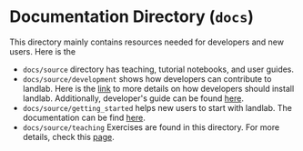 # Documentation Directory (`docs`)

This directory mainly contains resources needed for developers and new users. Here is the
- `docs/source` directory has teaching, tutorial notebooks, and user guides.
- `docs/source/development` shows how developers can contribute to landlab. Here is the [link](https://landlab.readthedocs.io/en/v2.9.2/install/index.html#) to more details on how developers should install landlab. Additionally, developer's guide can be found [here](https://landlab.readthedocs.io/en/v2.9.2/development/index.html).
- `docs/source/getting_started` helps new users to start with landlab. The documentation can be find [here](https://landlab.readthedocs.io/en/v2.9.2/getting_started/index.html).
- `docs/source/teaching` Exercises are found in this directory. For more details, check this [page](https://landlab.readthedocs.io/en/v2.9.2/teaching/index.html).

